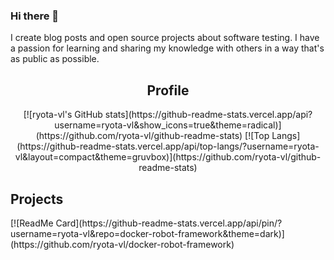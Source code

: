 ### Hi there 👋

I create blog posts and open source projects about software testing. I have a passion for learning and sharing my knowledge with others in a way that's as public as possible.

<!--
**ryota-vl/ryota-vl** is a ✨ _special_ ✨ repository because its `README.md` (this file) appears on your GitHub profile.

Here are some ideas to get you started:

- 🔭 I’m currently working on ...
- 🌱 I’m currently learning ...
- 👯 I’m looking to collaborate on ...
- 🤔 I’m looking for help with ...
- 💬 Ask me about ...
- 📫 How to reach me: ...
- 😄 Pronouns: ...
- ⚡ Fun fact: ...
-->
<div align="center">
  <h2>Profile</h2>
  [![ryota-vl's GitHub stats](https://github-readme-stats.vercel.app/api?username=ryota-vl&show_icons=true&theme=radical)](https://github.com/ryota-vl/github-readme-stats)
  [![Top Langs](https://github-readme-stats.vercel.app/api/top-langs/?username=ryota-vl&layout=compact&theme=gruvbox)](https://github.com/ryota-vl/github-readme-stats)
</div>

<div aligh="center">
  <h2>Projects</h2>
  [![ReadMe Card](https://github-readme-stats.vercel.app/api/pin/?username=ryota-vl&repo=docker-robot-framework&theme=dark)](https://github.com/ryota-vl/docker-robot-framework)
</div>
